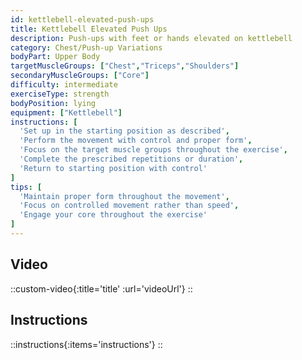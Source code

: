 ```yaml
---
id: kettlebell-elevated-push-ups
title: Kettlebell Elevated Push Ups
description: Push-ups with feet or hands elevated on kettlebell
category: Chest/Push-up Variations
bodyPart: Upper Body
targetMuscleGroups: ["Chest","Triceps","Shoulders"]
secondaryMuscleGroups: ["Core"]
difficulty: intermediate
exerciseType: strength
bodyPosition: lying
equipment: ["Kettlebell"]
instructions: [
  'Set up in the starting position as described',
  'Perform the movement with control and proper form',
  'Focus on the target muscle groups throughout the exercise',
  'Complete the prescribed repetitions or duration',
  'Return to starting position with control'
]
tips: [
  'Maintain proper form throughout the movement',
  'Focus on controlled movement rather than speed',
  'Engage your core throughout the exercise'
]
---
```


## Video

::custom-video{:title='title' :url='videoUrl'}
::

## Instructions

::instructions{:items='instructions'}
::

